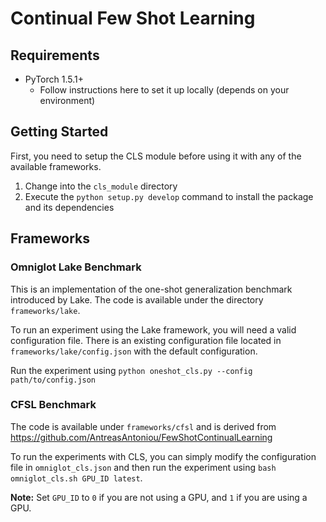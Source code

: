 # Continual Few Shot Learning

## Requirements
- PyTorch 1.5.1+
    - Follow instructions here to set it up locally (depends on your environment)

## Getting Started
First, you need to setup the CLS module before using it with any of the available frameworks.

1. Change into the `cls_module` directory
2. Execute the `python setup.py develop` command to install the package and its dependencies

## Frameworks

### Omniglot Lake Benchmark
This is an implementation of the one-shot generalization benchmark introduced by Lake. The code is available under the
directory `frameworks/lake`.

To run an experiment using the Lake framework, you will need a valid configuration file. There is an existing configuration
file located in `frameworks/lake/config.json` with the default configuration.

Run the experiment using `python oneshot_cls.py --config path/to/config.json`


### CFSL Benchmark
The code is available under `frameworks/cfsl` and is derived from https://github.com/AntreasAntoniou/FewShotContinualLearning

To run the experiments with CLS, you can simply modify the configuration file in `omniglot_cls.json`
and then run the experiment using `bash omniglot_cls.sh GPU_ID latest`.

**Note:** Set `GPU_ID` to `0` if you are not using a GPU, and `1` if you are using a GPU.
